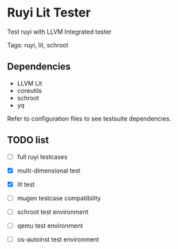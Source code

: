 # Ruyi Lit Tester

Test ruyi with LLVM Integrated tester

Tags: ruyi, lit, schroot

## Dependencies

+ LLVM Lit
+ coreutils
+ schroot
+ yq

Refer to configuration files to see testsuite dependencies.

## TODO list

+ [ ] full ruyi testcases
+ [x] multi-dimensional test
+ [X] lit test
+ [ ] mugen testcase compatibility
+ [ ] schroot test environment
+ [ ] qemu test environment
+ [ ] os-autoinst test environment

